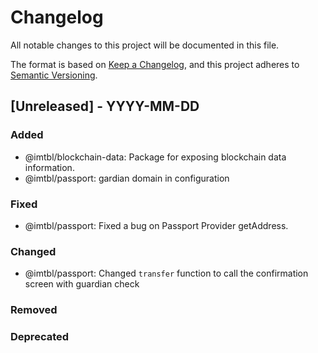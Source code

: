 # Changelog

All notable changes to this project will be documented in this file.

The format is based on [Keep a Changelog](https://keepachangelog.com/en/1.0.0/),
and this project adheres to [Semantic Versioning](https://semver.org/spec/v2.0.0.html).

## [Unreleased] - YYYY-MM-DD

### Added

- @imtbl/blockchain-data: Package for exposing blockchain data information.
- @imtbl/passport: gardian domain in configuration

### Fixed

- @imtbl/passport: Fixed a bug on Passport Provider getAddress.

### Changed
- @imtbl/passport: Changed `transfer` function to call the confirmation screen with guardian check

### Removed

### Deprecated
